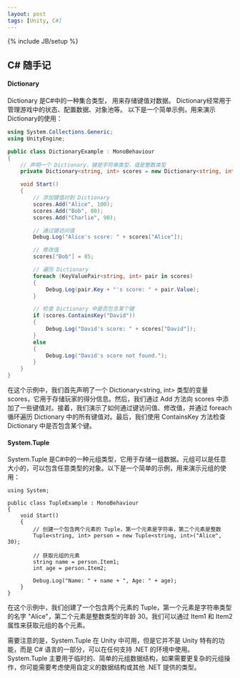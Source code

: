 ```yaml
---
layout: post
tags: [Unity, C#]
---
```

{% include JB/setup %}


## C# 随手记

#### Dictionary 

Dictionary 是C#中的一种集合类型， 用来存储键值对数据。 Dictionary经常用于管理游戏中的状态、配置数据、对象池等。 以下是一个简单示例，用来演示Dictionary的使用：

```csharp
using System.Collections.Generic;
using UnityEngine;

public class DictionaryExample : MonoBehaviour
{
    // 声明一个 Dictionary，键是字符串类型，值是整数类型
    private Dictionary<string, int> scores = new Dictionary<string, int>();

    void Start()
    {
        // 添加键值对到 Dictionary
        scores.Add("Alice", 100);
        scores.Add("Bob", 80);
        scores.Add("Charlie", 90);

        // 通过键访问值
        Debug.Log("Alice's score: " + scores["Alice"]);

        // 修改值
        scores["Bob"] = 85;

        // 遍历 Dictionary
        foreach (KeyValuePair<string, int> pair in scores)
        {
            Debug.Log(pair.Key + "'s score: " + pair.Value);
        }

        // 检查 Dictionary 中是否包含某个键
        if (scores.ContainsKey("David"))
        {
            Debug.Log("David's score: " + scores["David"]);
        }
        else
        {
            Debug.Log("David's score not found.");
        }
    }
}


```

在这个示例中，我们首先声明了一个 Dictionary<string, int> 类型的变量 scores，它用于存储玩家的得分信息。然后，我们通过 Add 方法向 scores 中添加了一些键值对。接着，我们演示了如何通过键访问值、修改值，并通过 foreach 循环遍历 Dictionary 中的所有键值对。最后，我们使用 ContainsKey 方法检查 Dictionary 中是否包含某个键。


#### System.Tuple

System.Tuple 是C#中的一种元组类型，它用于存储一组数据。元组可以是任意大小的，可以包含任意类型的对象。以下是一个简单的示例，用来演示元组的使用：
```Csharp
using System;

public class TupleExample : MonoBehaviour
{
    void Start()
    {
        // 创建一个包含两个元素的 Tuple，第一个元素是字符串，第二个元素是整数
        Tuple<string, int> person = new Tuple<string, int>("Alice", 30);

        // 获取元组的元素
        string name = person.Item1;
        int age = person.Item2;

        Debug.Log("Name: " + name + ", Age: " + age);
    }
}

```
在这个示例中，我们创建了一个包含两个元素的 Tuple，第一个元素是字符串类型的名字 "Alice"，第二个元素是整数类型的年龄 30。我们可以通过 Item1 和 Item2 属性来获取元组的各个元素。

需要注意的是，System.Tuple 在 Unity 中可用，但是它并不是 Unity 特有的功能，而是 C# 语言的一部分，可以在任何支持 .NET 的环境中使用。System.Tuple 主要用于临时的、简单的元组数据结构，如果需要更复杂的元组操作，你可能需要考虑使用自定义的数据结构或其他 .NET 提供的类型。